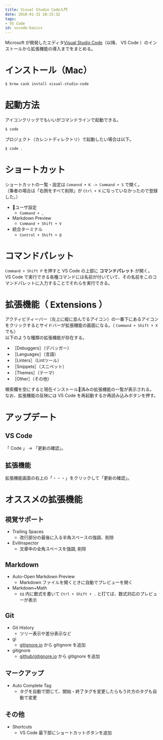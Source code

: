 ```yaml
---
title: Visual Studio Code入門
date: 2018-01-31 18:15:32
tags:
- VS Code
id: vscode-basics
---
```


Microsoft が開発したエディタ[Visual Studio Code](https://code.visualstudio.com/)（以降、 VS Code ）のインストールから拡張機能の導入までをまとめる。

<!-- more -->

# インストール（Mac）

```sh
$ brew cask install visual-studio-code
```

# 起動方法

アイコンクリックでもいいがコマンドラインで起動できる。

```sh
$ code
```

プロジェクト（カレントディレクトリ）で起動したい場合は以下。

```sh
$ code .
```

# ショートカット

ショートカットの一覧・設定は `Comannd + K -> Command + S` で開く。  
（筆者の場合は「右側をすべて削除」が `Ctrl + K` になっていなかったので登録した。）

- ユーザ設定
    - `Command + ,`
- Markdown Preview
    - `Command + Shift + V`
- 統合ターミナル
    - `Control + Shift + @`

# コマンドパレット

`Command + Shift P` を押すと VS Code の上部に **コマンドパレット** が開く。  
VS Code で実行できる各種コマンドには名前が付いていて、その名前をこのコマンドパレットに入力することでそれらを実行できる。

# 拡張機能（ Extensions ）

アクティビティーバー（左上に縦に並んでるアイコン）の一番下にあるアイコンをクリックするとサイドバーが拡張機能の画面になる。（ `Command + Shift + X` でも）  
以下のような種類の拡張機能が存在する。

- ［Debuggers］（デバッガー）
- ［Languages］（言語）
- ［Linters］（Lintツール）
- ［Snippets］（スニペット）
- ［Themes］（テーマ）
- ［Other］（その他）

検索欄を空にすると現在インストール済みの拡張機能の一覧が表示される。  
なお、拡張機能の反映には VS Code を再起動するか再読み込みボタンを押す。

# アップデート

## VS Code

「 Code 」 -> 「更新の確認」。

## 拡張機能

拡張機能画面の右上の「・・・」をクリックして「更新の確認」。

# オススメの拡張機能

## 視覚サポート

- Trailing Spaces
    - 改行部分の最後に入る半角スペースの強調、削除
- EvilInspector
    - 文章中の全角スペースを強調, 削除

## Markdown

- Auto-Open Markdown Preview
    - Markdown ファイルを開くときに自動でプレビューを開く
- Markdown+Math
    - `$$` 内に数式を書いて `Ctrl + Shift + .` と打てば、数式対応のプレビューが表示

## Git

- Git History
    - ツリー表示や差分表示など
- gi
    - [gitignore.io](https://github.com/joeblau/gitignore.io) から gitignore を追加
- gitignore
    - [github/gitignore.io](https://github.com/github/gitignore) から gitignore を追加

## マークアップ

- Auto Complete Tag
    - タグを自動で閉じて、開始・終了タグを変更したらもう片方のタグも自動で変更

## その他

- Shortcuts
    - VS Code 最下部にショートカットボタンを追加
